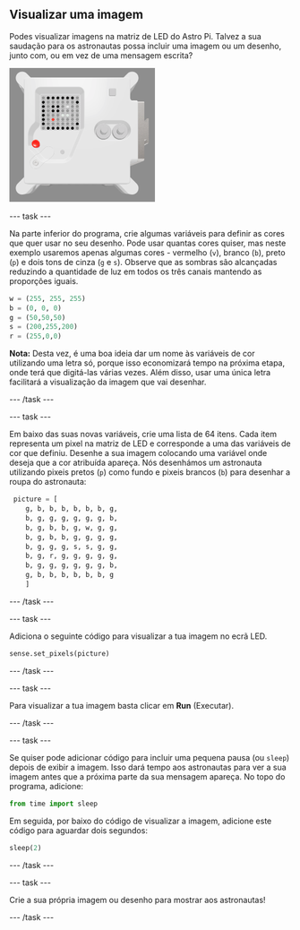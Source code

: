 ## Visualizar uma imagem

Podes visualizar imagens na matriz de LED do Astro Pi. Talvez a sua saudação para os astronautas possa incluir uma imagem ou um desenho, junto com, ou em vez de uma mensagem escrita?

![Uma captura de ecrã da janela do emulador mostrando a unidade de voo com a matriz de LED exibindo uma imagem da própria unidade de voo](images/fu-pic.png)

--- task ---

Na parte inferior do programa, crie algumas variáveis ​​para definir as cores que quer usar no seu desenho. Pode usar quantas cores quiser, mas neste exemplo usaremos apenas algumas cores - vermelho (`v`), branco (`b`), preto (`p`) e dois tons de cinza (`g` e `s`). Observe que as sombras são alcançadas reduzindo a quantidade de luz em todos os três canais mantendo as proporções iguais.

```python
w = (255, 255, 255)
b = (0, 0, 0)
g = (50,50,50)
s = (200,255,200)
r = (255,0,0)
```

**Nota:** Desta vez, é uma boa ideia dar um nome às variáveis ​​de cor utilizando uma letra só, porque isso economizará tempo na próxima etapa, onde terá que digitá-las várias vezes. Além disso, usar uma única letra facilitará a visualização da imagem que vai desenhar.

--- /task ---

--- task ---



Em baixo das suas novas variáveis, crie uma lista de 64 itens. Cada item representa um pixel na matriz de LED e corresponde a uma das variáveis ​​de cor que definiu. Desenhe a sua imagem colocando uma variável onde deseja que a cor atribuída apareça. Nós desenhámos um astronauta utilizando pixeis pretos (`p`) como fundo e pixeis brancos (`b`) para desenhar a roupa do astronauta:

```python
 picture = [
    g, b, b, b, b, b, b, g,
    b, g, g, g, g, g, g, b,
    b, g, b, b, g, w, g, g,
    b, g, b, b, g, g, g, g,
    b, g, g, g, s, s, g, g,
    b, g, r, g, g, g, g, g,
    b, g, g, g, g, g, g, b,
    g, b, b, b, b, b, b, g
    ]
```
--- /task ---

--- task ---

Adiciona o seguinte código para visualizar a tua imagem no ecrã LED.

```python
sense.set_pixels(picture)
```

--- /task ---

--- task ---

Para visualizar a tua imagem basta clicar em **Run** (Executar).

--- /task ---

--- task ---

Se quiser pode adicionar código para incluir uma pequena pausa (ou `sleep`) depois de exibir a imagem. Isso dará tempo aos astronautas para ver a sua imagem antes que a próxima parte da sua mensagem apareça. No topo do programa, adicione:

```python
from time import sleep
```

Em seguida, por baixo do código de visualizar a imagem, adicione este código para aguardar dois segundos:

```python
sleep(2)
```

--- /task ---

--- task ---

Crie a sua própria imagem ou desenho para mostrar aos astronautas!

--- /task ---
